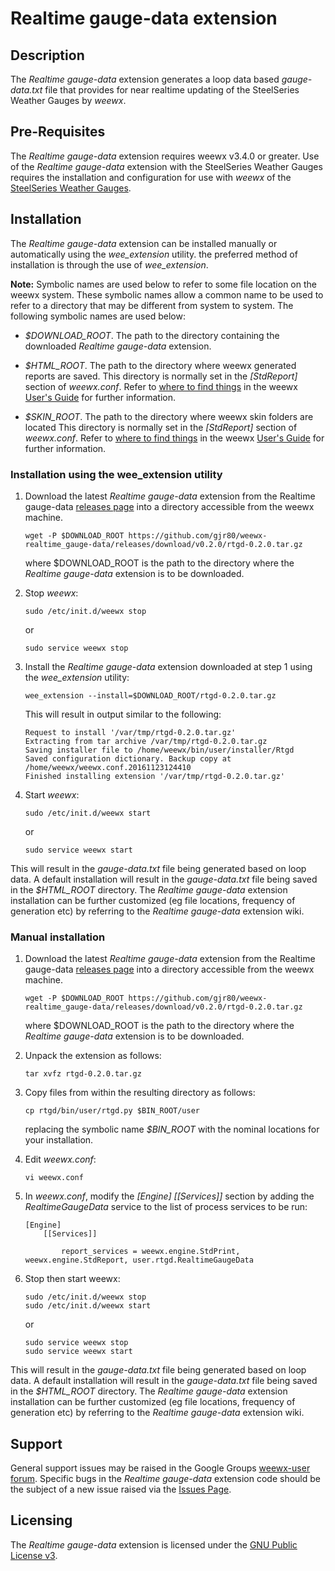 # Realtime gauge-data extension #

## Description ##

The *Realtime gauge-data* extension generates a loop data based *gauge-data.txt* file that provides for near realtime updating of the SteelSeries Weather Gauges by *weewx*.

## Pre-Requisites ##

The *Realtime gauge-data* extension requires weewx v3.4.0 or greater. Use of the *Realtime gauge-data* extension with the SteelSeries Weather Gauges requires the installation and configuration for use with *weewx* of the [SteelSeries Weather Gauges](https://github.com/mcrossley/SteelSeries-Weather-Gauges "SteelSeries Weather Gauges on GitHub").

## Installation ##

The *Realtime gauge-data* extension can be installed manually or automatically using the *wee_extension* utility. the preferred method of installation is through the use of *wee_extension*.

**Note:**   Symbolic names are used below to refer to some file location on the weewx system. These symbolic names allow a common name to be used to refer to a directory that may be different from system to system. The following symbolic names are used below:

-   *$DOWNLOAD_ROOT*. The path to the directory containing the downloaded *Realtime gauge-data* extension.
    
-   *$HTML_ROOT*. The path to the directory where weewx generated reports are saved. This directory is normally set in the *[StdReport]* section of *weewx.conf*. Refer to [where to find things](http://weewx.com/docs/usersguide.htm#Where_to_find_things "where to find things") in the weewx [User's Guide](http://weewx.com/docs/usersguide.htm "User's Guide to the weewx Weather System") for further information.
    
-   *$SKIN_ROOT*. The path to the directory where weewx skin folders are located This directory is normally set in the *[StdReport]* section of *weewx.conf*. Refer to [where to find things](http://weewx.com/docs/usersguide.htm#Where_to_find_things "where to find things") in the weewx [User's Guide](http://weewx.com/docs/usersguide.htm "User's Guide to the weewx Weather System") for further information.

### Installation using the wee_extension utility ###

1.  Download the latest *Realtime gauge-data* extension from the Realtime gauge-data [releases page](https://github.com/gjr80/weewx-realtime_gauge-data/releases) into a directory accessible from the weewx machine.

     
        wget -P $DOWNLOAD_ROOT https://github.com/gjr80/weewx-realtime_gauge-data/releases/download/v0.2.0/rtgd-0.2.0.tar.gz

    where $DOWNLOAD_ROOT is the path to the directory where the *Realtime gauge-data* extension is to be downloaded.  

2.  Stop *weewx*:

        sudo /etc/init.d/weewx stop

    or

        sudo service weewx stop

3.  Install the *Realtime gauge-data* extension downloaded at step 1 using the *wee_extension* utility:

        wee_extension --install=$DOWNLOAD_ROOT/rtgd-0.2.0.tar.gz

    This will result in output similar to the following:

        Request to install '/var/tmp/rtgd-0.2.0.tar.gz'
        Extracting from tar archive /var/tmp/rtgd-0.2.0.tar.gz
        Saving installer file to /home/weewx/bin/user/installer/Rtgd
        Saved configuration dictionary. Backup copy at /home/weewx/weewx.conf.20161123124410
        Finished installing extension '/var/tmp/rtgd-0.2.0.tar.gz'

4.  Start *weewx*:

        sudo /etc/init.d/weewx start

    or

        sudo service weewx start

This will result in the *gauge-data.txt* file being generated based on loop data. A default installation will result in the *gauge-data.txt* file being saved in the *$HTML_ROOT* directory. The *Realtime gauge-data* extension installation can be further customized (eg file locations, frequency of generation etc) by referring to the *Realtime gauge-data* extension wiki.

### Manual installation ###

1.  Download the latest *Realtime gauge-data* extension from the Realtime gauge-data [releases page](https://github.com/gjr80/weewx-realtime_gauge-data/releases) into a directory accessible from the weewx machine.

        wget -P $DOWNLOAD_ROOT https://github.com/gjr80/weewx-realtime_gauge-data/releases/download/v0.2.0/rtgd-0.2.0.tar.gz

    where $DOWNLOAD_ROOT is the path to the directory where the *Realtime gauge-data* extension is to be downloaded.  

2.  Unpack the extension as follows:

        tar xvfz rtgd-0.2.0.tar.gz

3.  Copy files from within the resulting directory as follows:

        cp rtgd/bin/user/rtgd.py $BIN_ROOT/user
    
    replacing the symbolic name *$BIN_ROOT* with the nominal locations for your installation.

4.  Edit *weewx.conf*:

        vi weewx.conf

5.  In *weewx.conf*, modify the *[Engine] [[Services]]* section by adding the *RealtimeGaugeData* service to the list of process services to be run:

        [Engine]
            [[Services]]
        
                report_services = weewx.engine.StdPrint, weewx.engine.StdReport, user.rtgd.RealtimeGaugeData

6.  Stop then start weewx:

        sudo /etc/init.d/weewx stop
        sudo /etc/init.d/weewx start

    or

        sudo service weewx stop
        sudo service weewx start

This will result in the *gauge-data.txt* file being generated based on loop data. A default installation will result in the *gauge-data.txt* file being saved in the *$HTML_ROOT* directory. The *Realtime gauge-data* extension installation can be further customized (eg file locations, frequency of generation etc) by referring to the *Realtime gauge-data* extension wiki.

## Support ##

General support issues may be raised in the Google Groups [weewx-user forum](https://groups.google.com/group/weewx-user "Google Groups weewx-user forum"). Specific bugs in the *Realtime gauge-data* extension code should be the subject of a new issue raised via the [Issues Page](https://github.com/gjr80/weewx-realtime_gdrt/issues "Realtime gauge-data extension Issues").
 
## Licensing ##

The *Realtime gauge-data* extension is licensed under the [GNU Public License v3](https://github.com/gjr80/weewx-realtime_gdrt/blob/master/LICENSE "Highcharts for weewx extension License").
